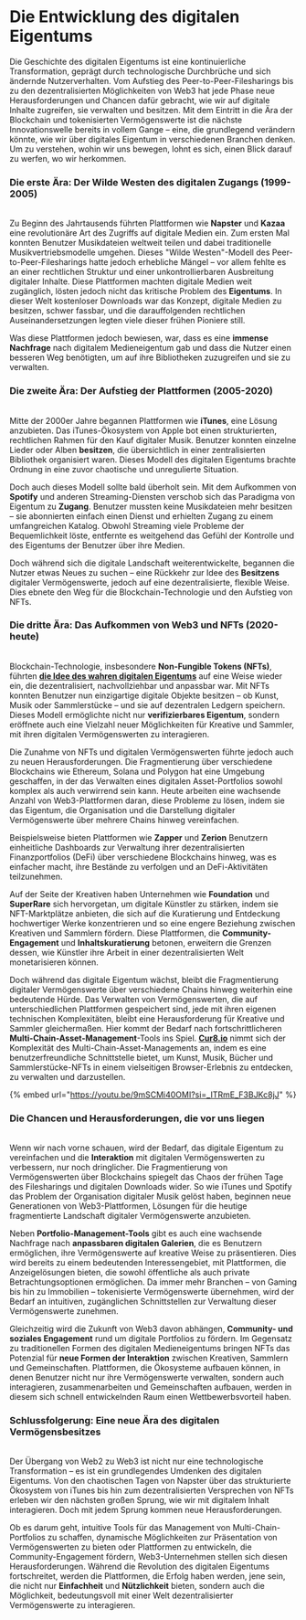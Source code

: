 # Die Entwicklung des digitalen Eigentums

Die Geschichte des digitalen Eigentums ist eine kontinuierliche Transformation, geprägt durch technologische Durchbrüche und sich ändernde Nutzerverhalten. Vom Aufstieg des Peer-to-Peer-Filesharings bis zu den dezentralisierten Möglichkeiten von Web3 hat jede Phase neue Herausforderungen und Chancen dafür gebracht, wie wir auf digitale Inhalte zugreifen, sie verwalten und besitzen. Mit dem Eintritt in die Ära der Blockchain und tokenisierten Vermögenswerte ist die nächste Innovationswelle bereits in vollem Gange – eine, die grundlegend verändern könnte, wie wir über digitales Eigentum in verschiedenen Branchen denken. Um zu verstehen, wohin wir uns bewegen, lohnt es sich, einen Blick darauf zu werfen, wo wir herkommen.

### Die erste Ära: Der Wilde Westen des digitalen Zugangs (1999-2005) <a href="#ember56" id="ember56"></a>

\
Zu Beginn des Jahrtausends führten Plattformen wie **Napster** und **Kazaa** eine revolutionäre Art des Zugriffs auf digitale Medien ein. Zum ersten Mal konnten Benutzer Musikdateien weltweit teilen und dabei traditionelle Musikvertriebsmodelle umgehen. Dieses "Wilde Westen"-Modell des Peer-to-Peer-Filesharings hatte jedoch erhebliche Mängel – vor allem fehlte es an einer rechtlichen Struktur und einer unkontrollierbaren Ausbreitung digitaler Inhalte. Diese Plattformen machten digitale Medien weit zugänglich, lösten jedoch nicht das kritische Problem des **Eigentums**. In dieser Welt kostenloser Downloads war das Konzept, digitale Medien zu besitzen, schwer fassbar, und die darauffolgenden rechtlichen Auseinandersetzungen legten viele dieser frühen Pioniere still.

Was diese Plattformen jedoch bewiesen, war, dass es eine **immense Nachfrage** nach digitalem Medieneigentum gab und dass die Nutzer einen besseren Weg benötigten, um auf ihre Bibliotheken zuzugreifen und sie zu verwalten.

### Die zweite Ära: Der Aufstieg der Plattformen (2005-2020) <a href="#ember59" id="ember59"></a>

\
Mitte der 2000er Jahre begannen Plattformen wie **iTunes**, eine Lösung anzubieten. Das iTunes-Ökosystem von Apple bot einen strukturierten, rechtlichen Rahmen für den Kauf digitaler Musik. Benutzer konnten einzelne Lieder oder Alben **besitzen**, die übersichtlich in einer zentralisierten Bibliothek organisiert waren. Dieses Modell des digitalen Eigentums brachte Ordnung in eine zuvor chaotische und unregulierte Situation.

Doch auch dieses Modell sollte bald überholt sein. Mit dem Aufkommen von **Spotify** und anderen Streaming-Diensten verschob sich das Paradigma von Eigentum zu **Zugang**. Benutzer mussten keine Musikdateien mehr besitzen – sie abonnierten einfach einen Dienst und erhielten Zugang zu einem umfangreichen Katalog. Obwohl Streaming viele Probleme der Bequemlichkeit löste, entfernte es weitgehend das Gefühl der Kontrolle und des Eigentums der Benutzer über ihre Medien.

Doch während sich die digitale Landschaft weiterentwickelte, begannen die Nutzer etwas Neues zu suchen – eine Rückkehr zur Idee des **Besitzens** digitaler Vermögenswerte, jedoch auf eine dezentralisierte, flexible Weise. Dies ebnete den Weg für die Blockchain-Technologie und den Aufstieg von NFTs.

### Die dritte Ära: Das Aufkommen von Web3 und NFTs (2020-heute) <a href="#ember63" id="ember63"></a>

\
Blockchain-Technologie, insbesondere **Non-Fungible Tokens (NFTs)**, führten [**die Idee des wahren digitalen Eigentums**](the-dawn-of-digital-ownership.md) auf eine Weise wieder ein, die dezentralisiert, nachvollziehbar und anpassbar war. Mit NFTs konnten Benutzer nun einzigartige digitale Objekte besitzen – ob Kunst, Musik oder Sammlerstücke – und sie auf dezentralen Ledgern speichern. Dieses Modell ermöglichte nicht nur **verifizierbares Eigentum**, sondern eröffnete auch eine Vielzahl neuer Möglichkeiten für Kreative und Sammler, mit ihren digitalen Vermögenswerten zu interagieren.

Die Zunahme von NFTs und digitalen Vermögenswerten führte jedoch auch zu neuen Herausforderungen. Die Fragmentierung über verschiedene Blockchains wie Ethereum, Solana und Polygon hat eine Umgebung geschaffen, in der das Verwalten eines digitalen Asset-Portfolios sowohl komplex als auch verwirrend sein kann. Heute arbeiten eine wachsende Anzahl von Web3-Plattformen daran, diese Probleme zu lösen, indem sie das Eigentum, die Organisation und die Darstellung digitaler Vermögenswerte über mehrere Chains hinweg vereinfachen.

Beispielsweise bieten Plattformen wie **Zapper** und **Zerion** Benutzern einheitliche Dashboards zur Verwaltung ihrer dezentralisierten Finanzportfolios (DeFi) über verschiedene Blockchains hinweg, was es einfacher macht, ihre Bestände zu verfolgen und an DeFi-Aktivitäten teilzunehmen.

Auf der Seite der Kreativen haben Unternehmen wie **Foundation** und **SuperRare** sich hervorgetan, um digitale Künstler zu stärken, indem sie NFT-Marktplätze anbieten, die sich auf die Kuratierung und Entdeckung hochwertiger Werke konzentrieren und so eine engere Beziehung zwischen Kreativen und Sammlern fördern. Diese Plattformen, die **Community-Engagement** und **Inhaltskuratierung** betonen, erweitern die Grenzen dessen, wie Künstler ihre Arbeit in einer dezentralisierten Welt monetarisieren können.

Doch während das digitale Eigentum wächst, bleibt die Fragmentierung digitaler Vermögenswerte über verschiedene Chains hinweg weiterhin eine bedeutende Hürde. Das Verwalten von Vermögenswerten, die auf unterschiedlichen Plattformen gespeichert sind, jede mit ihren eigenen technischen Komplexitäten, bleibt eine Herausforderung für Kreative und Sammler gleichermaßen. Hier kommt der Bedarf nach fortschrittlicheren **Multi-Chain-Asset-Management**-Tools ins Spiel. [**Cur8.io**](http://cur8.io/) nimmt sich der Komplexität des Multi-Chain-Asset-Managements an, indem es eine benutzerfreundliche Schnittstelle bietet, um Kunst, Musik, Bücher und Sammlerstücke-NFTs in einem vielseitigen Browser-Erlebnis zu entdecken, zu verwalten und darzustellen.

{% embed url="https://youtu.be/9mSCMi40OMI?si=_ITRmE_F3BJKc8jJ" %}

### Die Chancen und Herausforderungen, die vor uns liegen <a href="#ember69" id="ember69"></a>

\
Wenn wir nach vorne schauen, wird der Bedarf, das digitale Eigentum zu vereinfachen und die **Interaktion** mit digitalen Vermögenswerten zu verbessern, nur noch dringlicher. Die Fragmentierung von Vermögenswerten über Blockchains spiegelt das Chaos der frühen Tage des Filesharings und digitalen Downloads wider. So wie iTunes und Spotify das Problem der Organisation digitaler Musik gelöst haben, beginnen neue Generationen von Web3-Plattformen, Lösungen für die heutige fragmentierte Landschaft digitaler Vermögenswerte anzubieten.

Neben **Portfolio-Management-Tools** gibt es auch eine wachsende Nachfrage nach **anpassbaren digitalen Galerien**, die es Benutzern ermöglichen, ihre Vermögenswerte auf kreative Weise zu präsentieren. Dies wird bereits zu einem bedeutenden Interessengebiet, mit Plattformen, die Anzeigelösungen bieten, die sowohl öffentliche als auch private Betrachtungsoptionen ermöglichen. Da immer mehr Branchen – von Gaming bis hin zu Immobilien – tokenisierte Vermögenswerte übernehmen, wird der Bedarf an intuitiven, zugänglichen Schnittstellen zur Verwaltung dieser Vermögenswerte zunehmen.

Gleichzeitig wird die Zukunft von Web3 davon abhängen, **Community- und soziales Engagement** rund um digitale Portfolios zu fördern. Im Gegensatz zu traditionellen Formen des digitalen Medieneigentums bringen NFTs das Potenzial für **neue Formen der Interaktion** zwischen Kreativen, Sammlern und Gemeinschaften. Plattformen, die Ökosysteme aufbauen können, in denen Benutzer nicht nur ihre Vermögenswerte verwalten, sondern auch interagieren, zusammenarbeiten und Gemeinschaften aufbauen, werden in diesem sich schnell entwickelnden Raum einen Wettbewerbsvorteil haben.

### Schlussfolgerung: Eine neue Ära des digitalen Vermögensbesitzes <a href="#ember73" id="ember73"></a>

\
Der Übergang von Web2 zu Web3 ist nicht nur eine technologische Transformation – es ist ein grundlegendes Umdenken des digitalen Eigentums. Von den chaotischen Tagen von Napster über das strukturierte Ökosystem von iTunes bis hin zum dezentralisierten Versprechen von NFTs erleben wir den nächsten großen Sprung, wie wir mit digitalem Inhalt interagieren. Doch mit jedem Sprung kommen neue Herausforderungen.

Ob es darum geht, intuitive Tools für das Management von Multi-Chain-Portfolios zu schaffen, dynamische Möglichkeiten zur Präsentation von Vermögenswerten zu bieten oder Plattformen zu entwickeln, die Community-Engagement fördern, Web3-Unternehmen stellen sich diesen Herausforderungen. Während die Revolution des digitalen Eigentums fortschreitet, werden die Plattformen, die Erfolg haben werden, jene sein, die nicht nur **Einfachheit** und **Nützlichkeit** bieten, sondern auch die Möglichkeit, bedeutungsvoll mit einer Welt dezentralisierter Vermögenswerte zu interagieren.